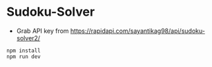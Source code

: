 # Sudoku-Solver
- Grab API key from https://rapidapi.com/sayantikag98/api/sudoku-solver2/
```
npm install
npm run dev
```
